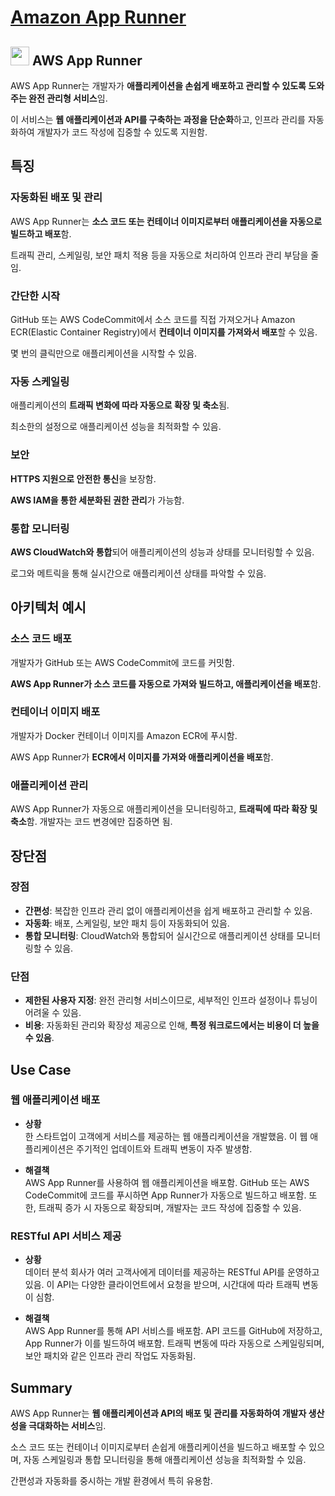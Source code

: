 # [Amazon App Runner](https://docs.aws.amazon.com/ko_kr/apprunner/latest/dg/what-is-apprunner.html)

## <img src = "https://github.com/LeeWooJung/AWS-SAA-C03/assets/31682438/632b5074-534c-4ff4-adaa-75bf7725d175" width = "30" height = "30"> AWS App Runner

AWS App Runner는 개발자가 **애플리케이션을 손쉽게 배포하고 관리할 수 있도록 도와주는 완전 관리형 서비스**임.  

이 서비스는 **웹 애플리케이션과 API를 구축하는 과정을 단순화**하고, 인프라 관리를 자동화하여 개발자가 코드 작성에 집중할 수 있도록 지원함.

## 특징

### 자동화된 배포 및 관리

AWS App Runner는 **소스 코드 또는 컨테이너 이미지로부터 애플리케이션을 자동으로 빌드하고 배포**함.

트래픽 관리, 스케일링, 보안 패치 적용 등을 자동으로 처리하여 인프라 관리 부담을 줄임.

### 간단한 시작

GitHub 또는 AWS CodeCommit에서 소스 코드를 직접 가져오거나 Amazon ECR(Elastic Container Registry)에서 **컨테이너 이미지를 가져와서 배포**할 수 있음.

몇 번의 클릭만으로 애플리케이션을 시작할 수 있음.

### 자동 스케일링

애플리케이션의 **트래픽 변화에 따라 자동으로 확장 및 축소**됨.

최소한의 설정으로 애플리케이션 성능을 최적화할 수 있음.

### 보안

**HTTPS 지원으로 안전한 통신**을 보장함.

**AWS IAM을 통한 세분화된 권한 관리**가 가능함.

### 통합 모니터링

**AWS CloudWatch와 통합**되어 애플리케이션의 성능과 상태를 모니터링할 수 있음.

로그와 메트릭을 통해 실시간으로 애플리케이션 상태를 파악할 수 있음.

## 아키텍처 예시

### 소스 코드 배포

개발자가 GitHub 또는 AWS CodeCommit에 코드를 커밋함.

**AWS App Runner가 소스 코드를 자동으로 가져와 빌드하고, 애플리케이션을 배포**함.

### 컨테이너 이미지 배포

개발자가 Docker 컨테이너 이미지를 Amazon ECR에 푸시함.

AWS App Runner가 **ECR에서 이미지를 가져와 애플리케이션을 배포**함.

### 애플리케이션 관리

AWS App Runner가 자동으로 애플리케이션을 모니터링하고, **트래픽에 따라 확장 및 축소**함.
개발자는 코드 변경에만 집중하면 됨.

## 장단점

### 장점

* **간편성**: 복잡한 인프라 관리 없이 애플리케이션을 쉽게 배포하고 관리할 수 있음.
* **자동화**: 배포, 스케일링, 보안 패치 등이 자동화되어 있음.
* **통합 모니터링**: CloudWatch와 통합되어 실시간으로 애플리케이션 상태를 모니터링할 수 있음.

### 단점

* **제한된 사용자 지정**: 완전 관리형 서비스이므로, 세부적인 인프라 설정이나 튜닝이 어려울 수 있음.
* **비용**: 자동화된 관리와 확장성 제공으로 인해, **특정 워크로드에서는 비용이 더 높을 수 있음**.

## Use Case

### 웹 애플리케이션 배포

* **상황**  
한 스타트업이 고객에게 서비스를 제공하는 웹 애플리케이션을 개발했음. 이 웹 애플리케이션은 주기적인 업데이트와 트래픽 변동이 자주 발생함.

* **해결책**  
AWS App Runner를 사용하여 웹 애플리케이션을 배포함. GitHub 또는 AWS CodeCommit에 코드를 푸시하면 App Runner가 자동으로 빌드하고 배포함. 또한, 트래픽 증가 시 자동으로 확장되며, 개발자는 코드 작성에 집중할 수 있음.

### RESTful API 서비스 제공
* **상황**  
데이터 분석 회사가 여러 고객사에게 데이터를 제공하는 RESTful API를 운영하고 있음. 이 API는 다양한 클라이언트에서 요청을 받으며, 시간대에 따라 트래픽 변동이 심함.

* **해결책**  
AWS App Runner를 통해 API 서비스를 배포함. API 코드를 GitHub에 저장하고, App Runner가 이를 빌드하여 배포함. 트래픽 변동에 따라 자동으로 스케일링되며, 보안 패치와 같은 인프라 관리 작업도 자동화됨.

## Summary
AWS App Runner는 **웹 애플리케이션과 API의 배포 및 관리를 자동화하여 개발자 생산성을 극대화하는 서비스**임.  

소스 코드 또는 컨테이너 이미지로부터 손쉽게 애플리케이션을 빌드하고 배포할 수 있으며, 자동 스케일링과 통합 모니터링을 통해 애플리케이션 성능을 최적화할 수 있음. 

간편성과 자동화를 중시하는 개발 환경에서 특히 유용함.